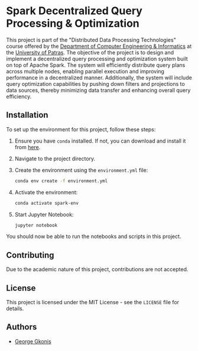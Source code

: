 # Spark Decentralized Query Processing & Optimization

This project is part of the "Distributed Data Processing Technologies" course offered by
the [Department of Computer Engineering & Informatics](https://www.ceid.upatras.gr/) at
the [University of Patras](https://www.upatras.gr/). The objective of the project is to design and implement a
decentralized query processing and optimization system built on top of Apache Spark. The system will efficiently
distribute query plans across multiple nodes, enabling parallel execution and improving performance in a decentralized
manner. Additionally, the system will include query optimization capabilities by pushing down filters and projections to
data sources, thereby minimizing data transfer and enhancing overall query efficiency.

## Installation

To set up the environment for this project, follow these steps:

1. Ensure you have `conda` installed. If not, you can download and install it
   from [here](https://docs.conda.io/projects/conda/en/latest/user-guide/install/index.html).

2. Navigate to the project directory.

3. Create the environment using the `environment.yml` file:
    ```sh
    conda env create -f environment.yml
    ```

4. Activate the environment:
    ```sh
    conda activate spark-env
    ```

5. Start Jupyter Notebook:
    ```sh
    jupyter notebook
    ```

You should now be able to run the notebooks and scripts in this project.

## Contributing

Due to the academic nature of this project, contributions are not accepted.

## License

This project is licensed under the MIT License - see the `LICENSE` file for details.

## Authors

- [George Gkonis](https://github.com/georgegkonis)